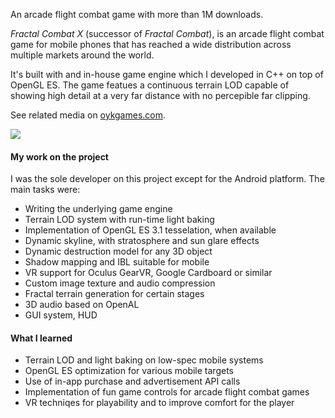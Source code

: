 An arcade flight combat game with more than 1M downloads.

*Fractal Combat X* (successor of *Fractal Combat*), is an
arcade flight combat game for mobile phones that has reached a wide
distribution across multiple markets around the world.

It's built with and in-house game engine which I developed in C++ on top of
OpenGL ES. The game featues a continuous terrain LOD capable of showing
high detail at a very far distance with no percepible far clipping.

See related media on [oykgames.com](https://oykgames.com/fractal-combat-x/).

![](http://oykgames.com/wp-content/uploads/2022/11/fcx_sshot_01_140303_014657_2208x1242.jpg)

#### My work on the project

I was the sole developer on this project except for the Android platform. The main tasks were:

- Writing the underlying game engine
- Terrain LOD system with run-time light baking
- Implementation of OpenGL ES 3.1 tesselation, when available
- Dynamic skyline, with stratosphere and sun glare effects
- Dynamic destruction model for any 3D object
- Shadow mapping and IBL suitable for mobile
- VR support for Oculus GearVR, Google Cardboard or similar
- Custom image texture and audio compression
- Fractal terrain generation for certain stages
- 3D audio based on OpenAL
- GUI system, HUD

#### What I learned

- Terrain LOD and light baking on low-spec mobile systems
- OpenGL ES optimization for various mobile targets
- Use of in-app purchase and advertisement API calls
- Implementation of fun game controls for arcade flight combat games
- VR techniqes for playability and to improve comfort for the player

